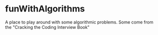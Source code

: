 # funWithAlgorithms
A place to play around with some algorithmic problems. Some come from the "Cracking the Coding Interview Book"
